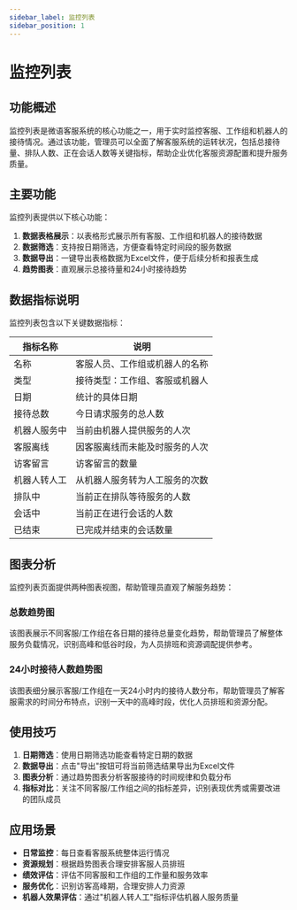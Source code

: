 ```yaml
---
sidebar_label: 监控列表
sidebar_position: 1
---
```


# 监控列表

## 功能概述

监控列表是微语客服系统的核心功能之一，用于实时监控客服、工作组和机器人的接待情况。通过该功能，管理员可以全面了解客服系统的运转状况，包括总接待量、排队人数、正在会话人数等关键指标，帮助企业优化客服资源配置和提升服务质量。

## 主要功能

监控列表提供以下核心功能：

1. **数据表格展示**：以表格形式展示所有客服、工作组和机器人的接待数据
2. **数据筛选**：支持按日期筛选，方便查看特定时间段的服务数据
3. **数据导出**：一键导出表格数据为Excel文件，便于后续分析和报表生成
4. **趋势图表**：直观展示总接待量和24小时接待趋势

## 数据指标说明

监控列表包含以下关键数据指标：

| 指标名称 | 说明 |
| --- | --- |
| 名称 | 客服人员、工作组或机器人的名称 |
| 类型 | 接待类型：工作组、客服或机器人 |
| 日期 | 统计的具体日期 |
| 接待总数 | 今日请求服务的总人数 |
| 机器人服务中 | 当前由机器人提供服务的人次 |
| 客服离线 | 因客服离线而未能及时服务的人次 |
| 访客留言 | 访客留言的数量 |
| 机器人转人工 | 从机器人服务转为人工服务的次数 |
| 排队中 | 当前正在排队等待服务的人数 |
| 会话中 | 当前正在进行会话的人数 |
| 已结束 | 已完成并结束的会话数量 |

## 图表分析

监控列表页面提供两种图表视图，帮助管理员直观了解服务趋势：

### 总数趋势图

该图表展示不同客服/工作组在各日期的接待总量变化趋势，帮助管理员了解整体服务负载情况，识别高峰和低谷时段，为人员排班和资源调配提供参考。

### 24小时接待人数趋势图

该图表细分展示客服/工作组在一天24小时内的接待人数分布，帮助管理员了解客服需求的时间分布特点，识别一天中的高峰时段，优化人员排班和资源分配。

## 使用技巧

1. **日期筛选**：使用日期筛选功能查看特定日期的数据
2. **数据导出**：点击"导出"按钮可将当前筛选结果导出为Excel文件
3. **图表分析**：通过趋势图表分析客服接待的时间规律和负载分布
4. **指标对比**：关注不同客服/工作组之间的指标差异，识别表现优秀或需要改进的团队成员

## 应用场景

- **日常监控**：每日查看客服系统整体运行情况
- **资源规划**：根据趋势图表合理安排客服人员排班
- **绩效评估**：评估不同客服和工作组的工作量和服务效率
- **服务优化**：识别访客高峰期，合理安排人力资源
- **机器人效果评估**：通过"机器人转人工"指标评估机器人服务质量
